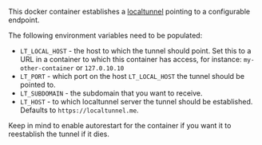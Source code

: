 This docker container establishes a [localtunnel](https://github.com/localtunnel/localtunnel) pointing to a configurable endpoint.

The following environment variables need to be populated:

* `LT_LOCAL_HOST` - the host to which the tunnel should point. Set this to a URL in a container to which this container has access, for instance: `my-other-container` or `127.0.10.10`
* `LT_PORT` - which port on the host `LT_LOCAL_HOST` the tunnel should be pointed to.
* `LT_SUBDOMAIN` - the subdomain that you want to receive. 
* `LT_HOST` - to which localtunnel server the tunnel should be established. Defaults to `https://localtunnel.me`.

Keep in mind to enable autorestart for the container if you want it to reestablish the tunnel if it dies.
